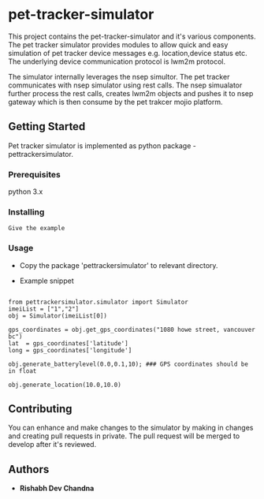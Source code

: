 # pet-tracker-simulator

This project contains the pet-tracker-simulator and it's various components. The pet tracker simulator provides modules to allow quick and easy simulation of pet tracker device messages e.g. location,device status etc. The underlying device communication protocol is lwm2m protocol.

The simulator internally leverages the nsep simultor. The pet tracker communicates with nsep simulator using rest calls. The nsep simualator further process the rest calls, creates lwm2m objects and pushes it to nsep gateway which is then consume by the pet trakcer mojio platform.

## Getting Started

Pet tracker simulator is implemented as python package - pettrackersimulator.

### Prerequisites

python 3.x

### Installing


```
Give the example
```


### Usage

- Copy the package 'pettrackersimulator' to relevant directory.

- Example snippet 

```

from pettrackersimulator.simulator import Simulator
imeiList = ["1","2"]
obj = Simulator(imeiList[0])

gps_coordinates = obj.get_gps_coordinates("1080 howe street, vancouver bc")
lat  = gps_coordinates['latitude']
long = gps_coordinates['longitude']

obj.generate_batterylevel(0.0,0.1,10); ### GPS coordinates should be in float

obj.generate_location(10.0,10.0)

```


## Contributing

You can enhance and make changes to the simulator by making in changes and creating pull requests in private. The pull request will be merged to develop after it's reviewed.

## Authors

* **Rishabh Dev Chandna** 

